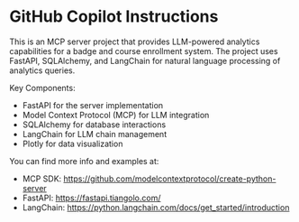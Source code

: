# GitHub Copilot Instructions

<!-- Use this file to provide workspace-specific custom instructions to Copilot. For more details, visit https://code.visualstudio.com/docs/copilot/copilot-customization#_use-a-githubcopilotinstructionsmd-file -->

This is an MCP server project that provides LLM-powered analytics capabilities for a badge and course enrollment system. The project uses FastAPI, SQLAlchemy, and LangChain for natural language processing of analytics queries.

Key Components:
- FastAPI for the server implementation
- Model Context Protocol (MCP) for LLM integration
- SQLAlchemy for database interactions
- LangChain for LLM chain management
- Plotly for data visualization

You can find more info and examples at:
- MCP SDK: https://github.com/modelcontextprotocol/create-python-server
- FastAPI: https://fastapi.tiangolo.com/
- LangChain: https://python.langchain.com/docs/get_started/introduction
